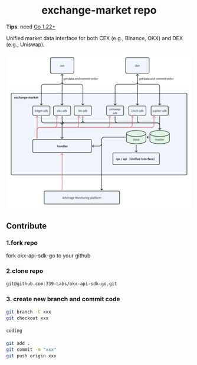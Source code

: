 <!--
parent:
  order: false
-->

<div align="center">
  <h1> exchange-market repo </h1>
</div>

**Tips**: need [Go 1.22+](https://golang.org/dl/)

Unified market data interface for both CEX (e.g., Binance, OKX) and DEX (e.g., Uniswap).


![img.png](img.png)


## Contribute

### 1.fork repo

fork okx-api-sdk-go to your github

### 2.clone repo

```bash
git@github.com:339-Labs/okx-api-sdk-go.git
```

### 3. create new branch and commit code

```bash
git branch -C xxx
git checkout xxx

coding

git add .
git commit -m "xxx"
git push origin xxx
```


